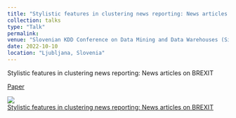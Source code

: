 ```yaml
---
title: "Stylistic features in clustering news reporting: News articles on BREXIT"
collection: talks
type: "Talk"
permalink: 
venue: "Slovenian KDD Conference on Data Mining and Data Warehouses (SiKDD)"
date: 2022-10-10
location: "Ljubljana, Slovenia"
---
```


Stylistic features in clustering news reporting: News articles on BREXIT

[Paper](https://ailab.ijs.si/dunja/SiKDD2022/Papers/SiKDD2022_paper_7454.pdf)

<a href='http://videolectures.net/sikdd2022_sittar_webber_mladenic/'>
  <img src='http://videolectures.net/sikdd2022_sittar_webber_mladenic/thumb.jpg' border=0/>
 <br/>Stylistic features in clustering news reporting: News articles on BREXIT</a><br/>
